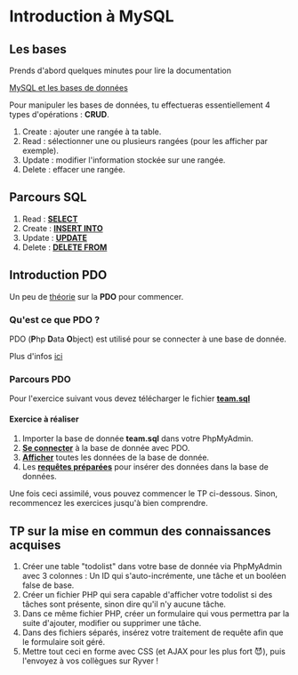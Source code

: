 # Introduction à MySQL
## Les bases

Prends d'abord quelques minutes pour lire la documentation

[MySQL et les bases de données](https://docs.google.com/presentation/d/1yXQz5dMMDkdSu5eBOG7YS2UH2uWyg5vJmU0kJt6YR6Q/edit#slide=id.g35f391192_00)

Pour manipuler les bases de données, tu effectueras essentiellement 4 types d'opérations : **CRUD**.

1. Create : ajouter une rangée à ta table.
1. Read : sélectionner une ou plusieurs rangées (pour les afficher par exemple).
1. Update : modifier l'information stockée sur une rangée.
1. Delete : effacer une rangée.

## Parcours SQL

1. Read : [**SELECT**](https://github.com/Anxium/workshop-sql/blob/master/Parcours/select.md)
1. Create : [**INSERT INTO**](https://github.com/Anxium/workshop-sql/blob/master/Parcours/insertinto.md)
1. Update : [**UPDATE**](https://github.com/Anxium/workshop-sql/blob/master/Parcours/update.md)
1. Delete : [**DELETE FROM**](https://github.com/Anxium/workshop-sql/blob/master/Parcours/delete.md)

## Introduction PDO

Un peu de [théorie](https://docs.google.com/presentation/d/14-5BGNJyuILB2kfYlxzsaFDRNA8zCrot9DbYVVNo3X4/edit#slide=id.g35f391192_00) sur la **PDO** pour commencer.

### Qu'est ce que PDO ?

PDO (**P**hp **D**ata **O**bject) est utilisé pour se connecter à une base de donnée.

Plus d'infos [ici](http://php.net/manual/fr/book.pdo.php)

### Parcours PDO

Pour l'exercice suivant vous devez télécharger le fichier [**team.sql**](https://github.com/Anxium/workshop-sql/blob/master/PDO/team.sql)

#### Exercice à réaliser

1. Importer la base de donnée **team.sql** dans votre PhpMyAdmin.
1. [**Se connecter**](https://github.com/Anxium/workshop-sql/blob/master/Parcours/PDO/connect.md) à la base de donnée avec PDO.
1. [**Afficher**](https://github.com/Anxium/workshop-sql/blob/master/Parcours/PDO/fetch.md) toutes les données de la base de donnée.
1. Les [**requêtes préparées**](https://github.com/Anxium/workshop-sql/blob/master/Parcours/PDO/prepare.md) pour insérer des données dans la base de données.

Une fois ceci assimilé, vous pouvez commencer le TP ci-dessous. Sinon, recommencez les exercices jusqu'à bien comprendre.

## TP sur la mise en commun des connaissances acquises

1. Créer une table "todolist" dans votre base de donnée via PhpMyAdmin avec 3 colonnes : Un ID qui s'auto-incrémente, une tâche et un booléen false de base.
1. Créer un fichier PHP qui sera capable d'afficher votre todolist si des tâches sont présente, sinon dire qu'il n'y aucune tâche.
1. Dans ce même fichier PHP, créer un formulaire qui vous permettra par la suite d'ajouter, modifier ou supprimer une tâche.
1. Dans des fichiers séparés, insérez votre traitement de requête afin que le formulaire soit géré.
1. Mettre tout ceci en forme avec CSS (et AJAX pour les plus fort 😈), puis l'envoyez à vos collègues sur Ryver !
